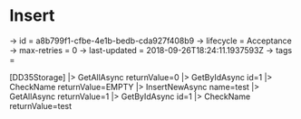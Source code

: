 # Insert

-> id = a8b799f1-cfbe-4e1b-bedb-cda927f408b9
-> lifecycle = Acceptance
-> max-retries = 0
-> last-updated = 2018-09-26T18:24:11.1937593Z
-> tags = 

[DD35Storage]
|> GetAllAsync returnValue=0
|> GetByIdAsync id=1
|> CheckName returnValue=EMPTY
|> InsertNewAsync name=test
|> GetAllAsync returnValue=1
|> GetByIdAsync id=1
|> CheckName returnValue=test
~~~
